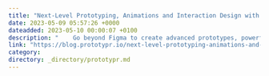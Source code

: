 ```yaml
---
title: "Next-Level Prototyping, Animations and Interaction Design with Figma and ProtoPie"
date: 2023-05-09 05:57:26 +0000
dateadded: 2023-05-10 00:00:07 +0100
description: "    Go beyond Figma to create advanced prototypes, powerful user interaction design, micro-interactions and animations with ProtoPie.  Continue reading on Prototypr »  "
link: "https://blog.prototypr.io/next-level-prototyping-animations-and-interaction-design-with-figma-and-protopie-9240f7d4176a?source=rss----eb297ea1161a---4"
category:
directory: _directory/prototypr.md
---
```

